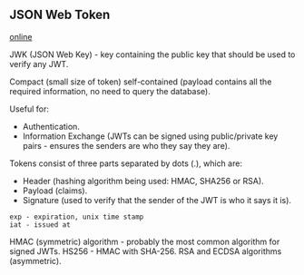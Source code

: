 JSON Web Token
-

[online](https://jwt.io/)

JWK (JSON Web Key) - key containing the public key that should be used to verify any JWT.

Compact (small size of token) self-contained (payload contains all the required information,
no need to query the database).

Useful for:
* Authentication.
* Information Exchange
  (JWTs can be signed using public/private key pairs - ensures
  the senders are who they say they are).

Tokens consist of three parts separated by dots (.), which are:
* Header (hashing algorithm being used: HMAC, SHA256 or RSA).
* Payload (claims).
* Signature (used to verify that the sender of the JWT is who it says it is).

````
exp - expiration, unix time stamp
iat - issued at
````

HMAC (symmetric) algorithm - probably the most common algorithm for signed JWTs.
HS256 - HMAC with SHA-256.
RSA and ECDSA algorithms (asymmetric).
